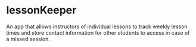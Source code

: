 # lessonKeeper
An app that allows instructors of individual lessons to track weekly lesson times and store contact information for other students to access in case of a missed session.
